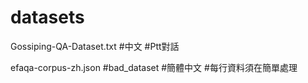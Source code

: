 # datasets
 

Gossiping-QA-Dataset.txt
#中文
#Ptt對話






efaqa-corpus-zh.json
#bad_dataset
#簡體中文
#每行資料須在簡單處理






